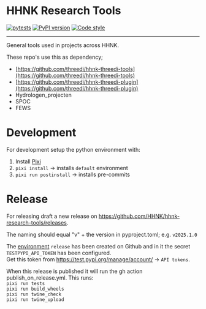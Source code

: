 # HHNK Research Tools

[![pytests](https://github.com/hhnk/hhnk-research-tools/actions/workflows/pytests_research_tools.yml/badge.svg)](https://github.com/hhnk/hhnk-research-tools/actions/workflows/pytests_research_tools.yml)
[![PyPI version](https://badge.fury.io/py/hhnk-research-tools.svg)](https://pypi.org/project/hhnk-research-tools/)
[![Code style](https://img.shields.io/badge/code%20style-ruff-D7FF64)](https://github.com/astral-sh/ruff)
<!-- [![coverage](https://img.shields.io/codecov/c/github/hhnk/hhnk-research-tools)](https://codecov.io/github/hhnk/hhnk-research-tools) -->
---
General tools used in projects across HHNK.

These repo's use this as dependency;

- [https://github.com/threedi/hhnk-threedi-tools](https://github.com/threedi/hhnk-threedi-tools)
- [https://github.com/threedi/hhnk-threedi-plugin](https://github.com/threedi/hhnk-threedi-plugin)
- Hydrologen_projecten
- SPOC
- FEWS

# Development
For development setup the python environment with:
1. Install [Pixi](https://pixi.sh/latest/)
2. `pixi install` -> installs `default` environment
3. `pixi run postinstall` -> installs pre-commits

# Release
For releasing draft a new release on https://github.com/HHNK/hhnk-research-tools/releases.

The naming should equal "v" + the version in pyproject.toml; e.g. `v2025.1.0`

The [environment](https://github.com/HHNK/hhnk-research-tools/settings/environments) `release` has been created on Github and in it the secret `TESTPYPI_API_TOKEN` has been configured.\
Get this token from https://test.pypi.org/manage/account/ -> `API tokens`.

When this release is published it will run the gh action publish_on_release.yml.
This runs:\
`pixi run tests`\
`pixi run build_wheels`\
`pixi run twine_check`\
`pixi run twine_upload`
